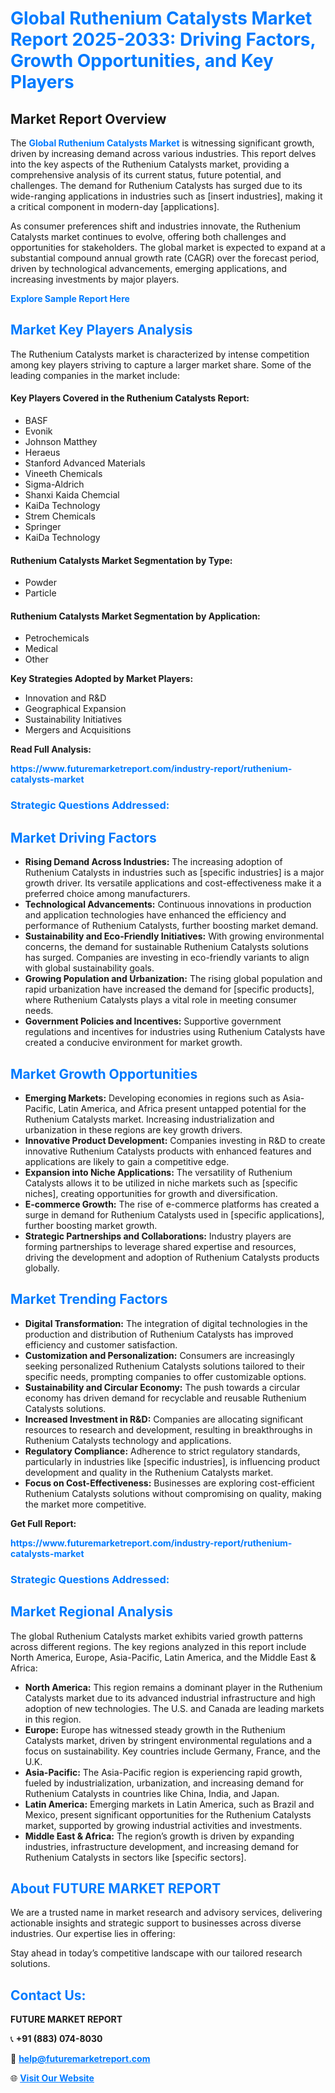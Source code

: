 <h1 style="color: #007BFF;">Global Ruthenium Catalysts Market Report 2025-2033: Driving Factors, Growth Opportunities, and Key Players</h1>

<section id="overview">
<h2>Market Report Overview</h2>
<p>The <a href="https://www.futuremarketreport.com/industry-report/ruthenium-catalysts-market" style="color: #007BFF; text-decoration: none;"><strong>Global Ruthenium Catalysts Market</strong></a> is witnessing significant growth, driven by increasing demand across various industries. This report delves into the key aspects of the Ruthenium Catalysts market, providing a comprehensive analysis of its current status, future potential, and challenges. The demand for Ruthenium Catalysts has surged due to its wide-ranging applications in industries such as [insert industries], making it a critical component in modern-day [applications].</p>
<p>As consumer preferences shift and industries innovate, the Ruthenium Catalysts market continues to evolve, offering both challenges and opportunities for stakeholders. The global market is expected to expand at a substantial compound annual growth rate (CAGR) over the forecast period, driven by technological advancements, emerging applications, and increasing investments by major players.</p>
</section>

<section id="overview">
<p><a href="https://www.futuremarketreport.com/request-sample/reportId=88913" style="color: #007BFF; text-decoration: none;"><strong>Explore Sample Report Here</strong></a></p>
</section>

<section id="key-players">
<h2 style="color: #007BFF;">Market Key Players Analysis</h2>
<p>The Ruthenium Catalysts market is characterized by intense competition among key players striving to capture a larger market share. Some of the leading companies in the market include:</p>
<h4>Key Players Covered in the Ruthenium Catalysts Report:</h4>
<ul><li>BASF</li><li>Evonik</li><li>Johnson Matthey</li><li>Heraeus</li><li>Stanford Advanced Materials</li><li>Vineeth Chemicals</li><li>Sigma-Aldrich</li><li>Shanxi Kaida Chemcial</li><li>KaiDa Technology</li><li>Strem Chemicals</li><li>Springer</li><li>KaiDa Technology</li></ul>
<h4>Ruthenium Catalysts Market Segmentation by Type:</h4>
<ul><li>Powder</li><li>Particle</li></ul>

<h4>Ruthenium Catalysts Market Segmentation by Application:</h4>
<ul><li>Petrochemicals</li><li>Medical</li><li>Other</li></ul>
<p><strong>Key Strategies Adopted by Market Players:</strong></p>
<ul>
<li>Innovation and R&D</li>
<li>Geographical Expansion</li>
<li>Sustainability Initiatives</li>
<li>Mergers and Acquisitions</li>
</ul>
</section>

<section>
<p><strong>Read Full Analysis: </strong></p><a href="https://www.futuremarketreport.com/industry-report/ruthenium-catalysts-market" style="color: #007BFF; text-decoration: none;"><strong>https://www.futuremarketreport.com/industry-report/ruthenium-catalysts-market</strong></a>
<h3 style="color: #007BFF;">Strategic Questions Addressed:</h3>
</section>

<section id="driving-factors">
<h2 style="color: #007BFF;">Market Driving Factors</h2>
<ul>
<li><strong>Rising Demand Across Industries:</strong> The increasing adoption of Ruthenium Catalysts in industries such as [specific industries] is a major growth driver. Its versatile applications and cost-effectiveness make it a preferred choice among manufacturers.</li>
<li><strong>Technological Advancements:</strong> Continuous innovations in production and application technologies have enhanced the efficiency and performance of Ruthenium Catalysts, further boosting market demand.</li>
<li><strong>Sustainability and Eco-Friendly Initiatives:</strong> With growing environmental concerns, the demand for sustainable Ruthenium Catalysts solutions has surged. Companies are investing in eco-friendly variants to align with global sustainability goals.</li>
<li><strong>Growing Population and Urbanization:</strong> The rising global population and rapid urbanization have increased the demand for [specific products], where Ruthenium Catalysts plays a vital role in meeting consumer needs.</li>
<li><strong>Government Policies and Incentives:</strong> Supportive government regulations and incentives for industries using Ruthenium Catalysts have created a conducive environment for market growth.</li>
</ul>
</section>

<section id="growth-opportunities">
<h2 style="color: #007BFF;">Market Growth Opportunities</h2>
<ul>
<li><strong>Emerging Markets:</strong> Developing economies in regions such as Asia-Pacific, Latin America, and Africa present untapped potential for the Ruthenium Catalysts market. Increasing industrialization and urbanization in these regions are key growth drivers.</li>
<li><strong>Innovative Product Development:</strong> Companies investing in R&D to create innovative Ruthenium Catalysts products with enhanced features and applications are likely to gain a competitive edge.</li>
<li><strong>Expansion into Niche Applications:</strong> The versatility of Ruthenium Catalysts allows it to be utilized in niche markets such as [specific niches], creating opportunities for growth and diversification.</li>
<li><strong>E-commerce Growth:</strong> The rise of e-commerce platforms has created a surge in demand for Ruthenium Catalysts used in [specific applications], further boosting market growth.</li>
<li><strong>Strategic Partnerships and Collaborations:</strong> Industry players are forming partnerships to leverage shared expertise and resources, driving the development and adoption of Ruthenium Catalysts products globally.</li>
</ul>
</section>

<section id="trending-factors">
<h2 style="color: #007BFF;">Market Trending Factors</h2>
<ul>
<li><strong>Digital Transformation:</strong> The integration of digital technologies in the production and distribution of Ruthenium Catalysts has improved efficiency and customer satisfaction.</li>
<li><strong>Customization and Personalization:</strong> Consumers are increasingly seeking personalized Ruthenium Catalysts solutions tailored to their specific needs, prompting companies to offer customizable options.</li>
<li><strong>Sustainability and Circular Economy:</strong> The push towards a circular economy has driven demand for recyclable and reusable Ruthenium Catalysts solutions.</li>
<li><strong>Increased Investment in R&D:</strong> Companies are allocating significant resources to research and development, resulting in breakthroughs in Ruthenium Catalysts technology and applications.</li>
<li><strong>Regulatory Compliance:</strong> Adherence to strict regulatory standards, particularly in industries like [specific industries], is influencing product development and quality in the Ruthenium Catalysts market.</li>
<li><strong>Focus on Cost-Effectiveness:</strong> Businesses are exploring cost-efficient Ruthenium Catalysts solutions without compromising on quality, making the market more competitive.</li>
</ul>
</section>

<section>
<p><strong>Get Full Report: </strong></p><a href="https://www.futuremarketreport.com/industry-report/ruthenium-catalysts-market" style="color: #007BFF; text-decoration: none;"><strong>https://www.futuremarketreport.com/industry-report/ruthenium-catalysts-market</strong></a>
<h3 style="color: #007BFF;">Strategic Questions Addressed:</h3>
</section>


<section id="regional-analysis">
<h2 style="color: #007BFF;">Market Regional Analysis</h2>
<p>The global Ruthenium Catalysts market exhibits varied growth patterns across different regions. The key regions analyzed in this report include North America, Europe, Asia-Pacific, Latin America, and the Middle East & Africa:</p>
<ul>
<li><strong>North America:</strong> This region remains a dominant player in the Ruthenium Catalysts market due to its advanced industrial infrastructure and high adoption of new technologies. The U.S. and Canada are leading markets in this region.</li>
<li><strong>Europe:</strong> Europe has witnessed steady growth in the Ruthenium Catalysts market, driven by stringent environmental regulations and a focus on sustainability. Key countries include Germany, France, and the U.K.</li>
<li><strong>Asia-Pacific:</strong> The Asia-Pacific region is experiencing rapid growth, fueled by industrialization, urbanization, and increasing demand for Ruthenium Catalysts in countries like China, India, and Japan.</li>
<li><strong>Latin America:</strong> Emerging markets in Latin America, such as Brazil and Mexico, present significant opportunities for the Ruthenium Catalysts market, supported by growing industrial activities and investments.</li>
<li><strong>Middle East & Africa:</strong> The region’s growth is driven by expanding industries, infrastructure development, and increasing demand for Ruthenium Catalysts in sectors like [specific sectors].</li>
</ul>
</section>

<footer>
<h2 style="color: #007BFF;">About FUTURE MARKET REPORT</h2>
<p>We are a trusted name in market research and advisory services, delivering actionable insights and strategic support to businesses across diverse industries. Our expertise lies in offering:</p>

<p>Stay ahead in today’s competitive landscape with our tailored research solutions.</p>

<h2 style="color: #007BFF;">Contact Us:</h2>
<p><strong>FUTURE MARKET REPORT</strong></p>
<p>📞 <strong>+91 (883) 074-8030</strong></p>
<p>📧 <strong><a href="mailto:help@futuremarketreport.com" style="color: #007BFF;">help@futuremarketreport.com</a></strong></p>
<p>🌐 <strong><a href="https://www.futuremarketreport.com/" style="color: #007BFF;">Visit Our Website</a></strong></p>
</footer>